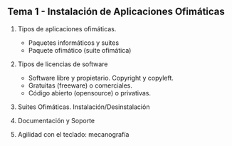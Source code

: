 ## **Tema 1 - Instalación de Aplicaciones Ofimáticas**

1. Tipos de aplicaciones ofimáticas.
	- Paquetes informáticos y suites
	- Paquete ofimático (suite ofimática)

2. Tipos de licencias de software
	- Software libre y propietario. Copyright y copyleft.
	- Gratuitas (freeware) o comerciales.
	- Código abierto (opensource) o privativas.

3. Suites Ofimáticas. Instalación/Desinstalación

4. Documentación y Soporte

5. Agilidad con el teclado: mecanografía


```

```
<!--stackedit_data:
eyJoaXN0b3J5IjpbMzM1NzE4ODZdfQ==
-->